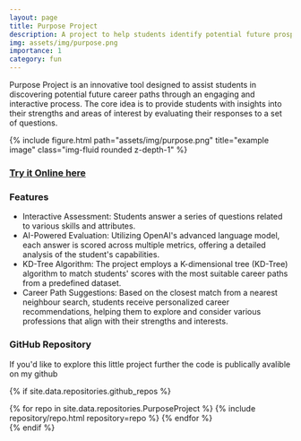 ```yaml
---
layout: page
title: Purpose Project
description: A project to help students identify potential future prospects based on a fun conversation.
img: assets/img/purpose.png
importance: 1
category: fun
---
```


Purpose Project is an innovative tool designed to assist students in discovering potential future career paths through an engaging and interactive process. The core idea is to provide students with insights into their strengths and areas of interest by evaluating their responses to a set of questions.

<div class="row">
    <div class="col-sm mt-3 mt-md-0">
        {% include figure.html path="assets/img/purpose.png" title="example image" class="img-fluid rounded z-depth-1" %}
    </div>
</div>


### [Try it Online here](https://oscarelliott.pythonanywhere.com/)


### Features

- Interactive Assessment: Students answer a series of questions related to various skills and attributes.
- AI-Powered Evaluation: Utilizing OpenAI's advanced language model, each answer is scored across multiple metrics, offering a detailed analysis of the student's capabilities.
- KD-Tree Algorithm: The project employs a K-dimensional tree (KD-Tree) algorithm to match students' scores with the most suitable career paths from a predefined dataset.
- Career Path Suggestions: Based on the closest match from a nearest neighbour search, students receive personalized career recommendations, helping them to explore and consider various professions that align with their strengths and interests.


### GitHub Repository

If you'd like to explore this little project further the code is publically avalible on my github

{% if site.data.repositories.github_repos %}
<div class="text-center">
  <div class="repositories d-flex flex-wrap flex-md-row flex-column justify-content-center align-items-center">
    {% for repo in site.data.repositories.PurposeProject %}
      {% include repository/repo.html repository=repo %}
    {% endfor %}
  </div>
</div>
{% endif %}
